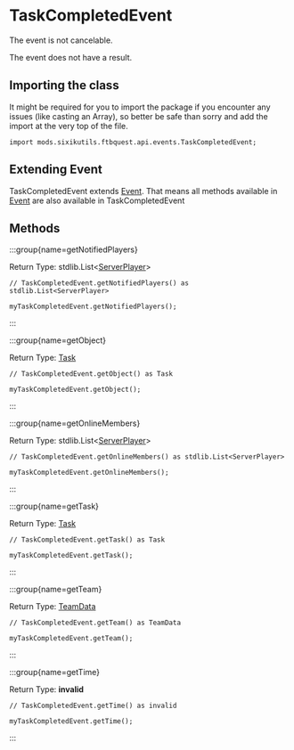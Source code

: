 # TaskCompletedEvent

The event is not cancelable.

The event does not have a result.

## Importing the class

It might be required for you to import the package if you encounter any issues (like casting an Array), so better be safe than sorry and add the import at the very top of the file.
```zenscript
import mods.sixikutils.ftbquest.api.events.TaskCompletedEvent;
```


## Extending Event

TaskCompletedEvent extends [Event](/forge/api/event/Event). That means all methods available in [Event](/forge/api/event/Event) are also available in TaskCompletedEvent

## Methods

:::group{name=getNotifiedPlayers}

Return Type: stdlib.List&lt;[ServerPlayer](/vanilla/api/entity/type/player/ServerPlayer)&gt;

```zenscript
// TaskCompletedEvent.getNotifiedPlayers() as stdlib.List<ServerPlayer>

myTaskCompletedEvent.getNotifiedPlayers();
```

:::

:::group{name=getObject}

Return Type: [Task](/mods/sixikutils/ftbquest/quests/Task)

```zenscript
// TaskCompletedEvent.getObject() as Task

myTaskCompletedEvent.getObject();
```

:::

:::group{name=getOnlineMembers}

Return Type: stdlib.List&lt;[ServerPlayer](/vanilla/api/entity/type/player/ServerPlayer)&gt;

```zenscript
// TaskCompletedEvent.getOnlineMembers() as stdlib.List<ServerPlayer>

myTaskCompletedEvent.getOnlineMembers();
```

:::

:::group{name=getTask}

Return Type: [Task](/mods/sixikutils/ftbquest/quests/Task)

```zenscript
// TaskCompletedEvent.getTask() as Task

myTaskCompletedEvent.getTask();
```

:::

:::group{name=getTeam}

Return Type: [TeamData](/mods/sixikutils/ftbquest/quests/TeamData)

```zenscript
// TaskCompletedEvent.getTeam() as TeamData

myTaskCompletedEvent.getTeam();
```

:::

:::group{name=getTime}

Return Type: **invalid**

```zenscript
// TaskCompletedEvent.getTime() as invalid

myTaskCompletedEvent.getTime();
```

:::


